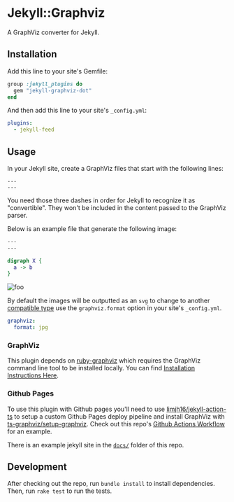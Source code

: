 # Jekyll::Graphviz

A GraphViz converter for Jekyll.

## Installation

Add this line to your site's Gemfile:

```ruby
group :jekyll_plugins do
  gem "jekyll-graphviz-dot"
end
```

And then add this line to your site's `_config.yml`:

```yml
plugins:
  - jekyll-feed
```

## Usage

In your Jekyll site, create a GraphViz files that start with the following lines:

```
---
---
```


You need those three dashes in order for Jekyll to recognize it as "convertible". They won't be included in the content
passed to the GraphViz parser.

Below is an example file that generate the following image:

```dot
---
---

digraph X {
  a -> b
}
```

![foo](https://user-images.githubusercontent.com/6456191/126874946-81e25b07-fceb-45eb-bef1-5a1d3e79fe37.jpg)

By default the images will be outputted as an `svg` to change to another [compatible
type](https://github.com/glejeune/Ruby-Graphviz/blob/c3be805fc5e62ea1326eb9bb3708a807d1178525/lib/graphviz/constants.rb#L47-L92)
use the `graphviz.format` option in your site's `_config.yml`.

```yml
graphviz:
  format: jpg
```

### GraphViz

This plugin depends on [ruby-graphviz](https://github.com/glejeune/Ruby-Graphviz) which requires the GraphViz command
line tool to be installed locally. You can find [Installation Instructions Here](https://graphviz.org/download/).

### Github Pages

To use this plugin with Github pages you'll need to use
[limjh16/jekyll-action-ts](https://github.com/limjh16/jekyll-action-ts) to setup a custom Github Pages deploy pipeline
and install GraphViz with [ts-graphviz/setup-graphviz](https://github.com/ts-graphviz/setup-graphviz). Check out this
repo's [Github Actions
Workflow](https://github.com/DerekStride/jekyll-graphviz/blob/main/.github/workflows/gh-pages.yml) for an example.

There is an example jekyll site in the [`docs/`](https://github.com/DerekStride/jekyll-graphviz/tree/main/docs) folder
of this repo.

## Development

After checking out the repo, run `bundle install` to install dependencies. Then, run `rake test` to run the tests.

